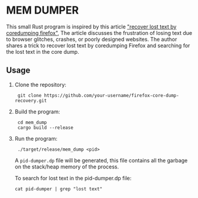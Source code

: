 # MEM DUMPER

This small Rust program is inspired by this article ["recover lost text by coredumping firefox"](https://j3s.sh/thought/recover-lost-text-by-coredumping-firefox.html), The article discusses the frustration of losing text due to browser glitches, crashes, or poorly designed websites. The author shares a trick to recover lost text by coredumping Firefox and searching for the lost text in the core dump.

## Usage

1. Clone the repository:

   ```
    git clone https://github.com/your-username/firefox-core-dump-recovery.git
   ```

2. Build the program:

   ```
    cd mem_dump
    cargo build --release
   ```

3. Run the program:

   ```
    ./target/release/mem_dump <pid>
   ```

   A `pid-dumper.dp` file will be generated, this file contains all the garbage on the stack/heap memory of the process.

   To search for lost text in the pid-dumper.dp file:

   ```
   cat pid-dumper | grep "lost text"
   ```
